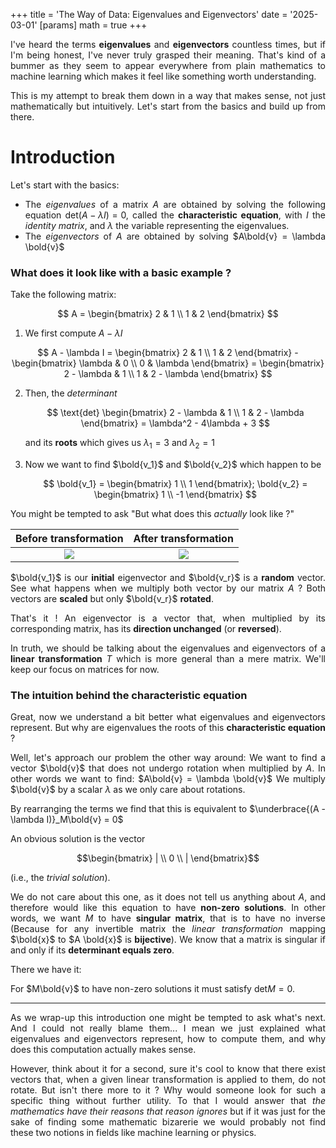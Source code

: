 +++
title = 'The Way of Data: Eigenvalues and Eigenvectors'
date = '2025-03-01'
[params]
  math = true
+++

<div style="text-align: justify">

I've heard the terms **eigenvalues** and **eigenvectors** countless times, but if I'm being honest, I've never truly grasped their meaning. That's kind of a bummer as they seem to appear everywhere from plain mathematics to machine learning which makes it feel like something worth understanding.

This is my attempt to break them down in a way that makes sense, not just mathematically but intuitively. Let's start from the basics and build up from there.

<div style="text-align: left">

# Introduction

<div style="text-align: justify">

Let's start with the basics:

- The _eigenvalues_ of a matrix $A$ are obtained by solving the following equation $\text{det}(A-\lambda I) = 0$, called the **characteristic equation**, with $I$ the _identity matrix_, and $\lambda$ the variable representing the eigenvalues.
- The _eigenvectors_ of $A$ are obtained by solving $A\bold{v} = \lambda \bold{v}$

<div style="text-align: left">

### What does it look like with a basic example ?

<div style="text-align: justify">

Take the following matrix:

$$
A = \begin{bmatrix}
2 & 1 \\
1 & 2
\end{bmatrix}
$$

1. We first compute $A - \lambda I$

$$
A - \lambda I =
\begin{bmatrix}
2 & 1 \\
1 & 2
\end{bmatrix} - \begin{bmatrix}
\lambda & 0 \\
0 & \lambda
\end{bmatrix} = \begin{bmatrix}
2 - \lambda & 1 \\
1 & 2 - \lambda
\end{bmatrix}
$$

2. Then, the _determinant_

   $$
   \text{det} \begin{bmatrix}
   2 - \lambda & 1 \\
   1 & 2 - \lambda
   \end{bmatrix} = \lambda^2 - 4\lambda + 3
   $$

   and its **roots** which gives us $\lambda_1 = 3$ and $\lambda_2 = 1$

3. Now we want to find $\bold{v_1}$ and $\bold{v_2}$ which happen to be

   $$
   \bold{v_1} = \begin{bmatrix}
   1 \\
   1
   \end{bmatrix}; \bold{v_2} = \begin{bmatrix}
   1 \\
   -1
   \end{bmatrix}
   $$

You might be tempted to ask "But what does this _actually_ look like ?"

|                    Before transformation                     |                    After transformation                     |
| :----------------------------------------------------------: | :---------------------------------------------------------: |
| ![](/eigenvalues_and_eigenvectors/before_transformation.png) | ![](/eigenvalues_and_eigenvectors/after_transformation.png) |

$\bold{v_1}$ is our **initial** eigenvector and $\bold{v_r}$ is a **random** vector. See what happens when we multiply both vector by our matrix $A$ ? Both vectors are **scaled** but only $\bold{v_r}$ **rotated**.

That's it ! An eigenvector is a vector that, when multiplied by its corresponding matrix, has its **direction unchanged** (or **reversed**).

In truth, we should be talking about the eigenvalues and eigenvectors of a **linear transformation** $T$ which is more general than a mere matrix. We'll keep our focus on matrices for now.

<div style="text-align: left">

### The intuition behind the characteristic equation

<div style="text-align: justify">

Great, now we understand a bit better what eigenvalues and eigenvectors represent. But why are eigenvalues the roots of this **characteristic equation** ?

Well, let's approach our problem the other way around: We want to find a vector $\bold{v}$ that does not undergo rotation when multiplied by $A$. In other words we want to find: $A\bold{v} = \lambda \bold{v}$ We multiply $\bold{v}$ by a scalar $\lambda$ as we only care about rotations.

By rearranging the terms we find that this is equivalent to $\underbrace{(A - \lambda I)}_M\bold{v} = 0$

An obvious solution is the vector

$$\begin{bmatrix} | \\ 0 \\ | \end{bmatrix}$$

(i.e., the _trivial solution_).

We do not care about this one, as it does not tell us anything about $A$, and therefore would like this equation to have **non-zero solutions**. In other words, we want $M$ to have **singular matrix**, that is to have no inverse (Because for any invertible matrix the _linear transformation_ mapping $\bold{x}$ to $A \bold{x}$ is **bijective**). We know that a matrix is singular if and only if its **determinant equals zero**.

There we have it:

For $M\bold{v}$ to have non-zero solutions it must satisfy $\text{det}M = 0$.

---

As we wrap-up this introduction one might be tempted to ask what's next. And I could not really blame them... I mean we just explained what eigenvalues and eigenvectors represent, how to compute them, and why does this computation actually makes sense.

However, think about it for a second, sure it's cool to know that there exist vectors that, when a given linear transformation is applied to them, do not rotate. But isn't there more to it ? Why would someone look for such a specific thing without further utility. To that I would answer that _the mathematics have their reasons that reason ignores_ but if it was just for the sake of finding some mathematic bizarerie we would probably not find these two notions in fields like machine learning or physics.
